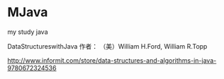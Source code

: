 # MJava
my study java

DataStructureswithJava
作者： （美）William H.Ford, William R.Topp   


http://www.informit.com/store/data-structures-and-algorithms-in-java-9780672324536


